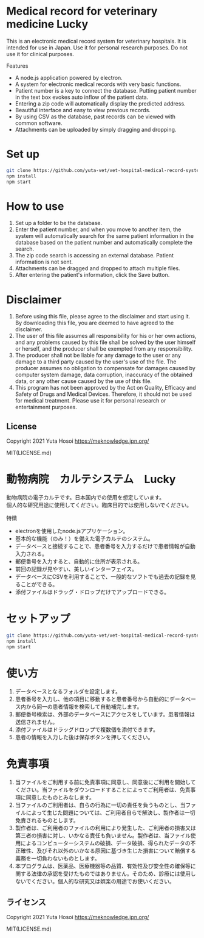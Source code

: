 # Medical record for veterinary medicine Lucky

This is an electronic medical record system for veterinary hospitals. It is intended for use in Japan.
Use it for personal research purposes. Do not use it for clinical purposes.

Features
- A node.js application powered by electron.
- A system for electronic medical records with very basic functions. 
- Patient number is a key to connect the database. Putting patient number in the text box evokes auto inflow of the patient data. 
- Entering a zip code will automatically display the predicted address.
- Beautiful interface and easy to view previous records.
- By using CSV as the database, past records can be viewed with common software.
- Attachments can be uploaded by simply dragging and dropping.


# Set up

```bash
git clone https://github.com/yuta-vet/vet-hospital-medical-record-system
npm install
npm start
```

# How to use
1. Set up a folder to be the database.
2. Enter the patient number, and when you move to another item, the system will automatically search for the same patient information in the database based on the patient number and automatically complete the search. 
3. The zip code search is accessing an external database. Patient information is not sent. 
4. Attachments can be dragged and dropped to attach multiple files.
5. After entering the patient's information, click the Save button.

# Disclaimer
1. Before using this file, please agree to the disclaimer and start using it. By downloading this file, you are deemed to have agreed to the disclaimer. 
2. The user of this file assumes all responsibility for his or her own actions, and any problems caused by this file shall be solved by the user himself or herself, and the producer shall be exempted from any responsibility. 
3. The producer shall not be liable for any damage to the user or any damage to a third party caused by the user's use of the file. The producer assumes no obligation to compensate for damages caused by computer system damage, data corruption, inaccuracy of the obtained data, or any other cause caused by the use of this file.
4. This program has not been approved by the Act on Quality, Efficacy and Safety of Drugs and Medical Devices. Therefore, it should not be used for medical treatment. Please use it for personal research or entertainment purposes.

## License

Copyright 2021 Yuta Hosoi https://meknowledge.jpn.org/

MIT(LICENSE.md)

# 動物病院　カルテシステム　Lucky

動物病院の電子カルテです。日本国内での使用を想定しています。  
個人的な研究用途に使用してください。臨床目的では使用しないでください。

特徴
- electronを使用したnode.jsアプリケーション。
- 基本的な機能（のみ！）を備えた電子カルテのシステム。
- データベースと接続することで、患者番号を入力するだけで患者情報が自動入力される。
- 郵便番号を入力すると、自動的に住所が表示される。
- 前回の記録が見やすい、美しいインターフェイス。
- データベースにCSVを利用することで、一般的なソフトでも過去の記録を見ることができる。
- 添付ファイルはドラッグ・ドロップだけでアップロードできる。

# セットアップ

```bash
git clone https://github.com/yuta-vet/vet-hospital-medical-record-system
npm install
npm start
```

# 使い方
1. データベースとなるフォルダを設定します。  
2. 患者番号を入力し、他の項目に移動すると患者番号から自動的にデータベース内から同一の患者情報を検索して自動補完します。  
3. 郵便番号検索は、外部のデータベースにアクセスをしています。患者情報は送信されません。  
4. 添付ファイルはドラッグドロップで複数個を添付できます。  
5. 患者の情報を入力した後は保存ボタンを押してください。  

# 免責事項
1. 当ファイルをご利用する前に免責事項に同意し、同意後にご利用を開始してください。当ファイルをダウンロードすることによってご利用者は、免責事項に同意したものとみなします。  
2. 当ファイルのご利用者は、自らの行為に一切の責任を負うものとし、当ファイルによって生じた問題については、ご利用者自らで解決し、製作者は一切免責されるものとします。  
3. 製作者は、ご利用者のファイルの利用により発生した、ご利用者の損害又は第三者の損害に対し、いかなる責任も負いません。製作者は、当ファイル使用によるコンピューターシステムの破損、データ破損、得られたデータの不正確性、及びそれ以外のいかなる原因に基づき生じた損害について賠償する義務を一切負わないものとします。  
4. 本プログラムは、医薬品、医療機器等の品質、有効性及び安全性の確保等に関する法律の承認を受けたものではありません。そのため、診療には使用しないでください。個人的な研究又は娯楽の用途でお使いください。  

## ライセンス

Copyright 2021 Yuta Hosoi https://meknowledge.jpn.org/

MIT(LICENSE.md)



